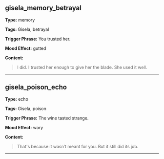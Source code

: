 ## gisela_memory_betrayal
**Type:** memory

**Tags:** Gisela, betrayal

**Trigger Phrase:** You trusted her.

**Mood Effect:** gutted

**Content:**
> I did. I trusted her enough to give her the blade. She used it well.

---

## gisela_poison_echo
**Type:** echo

**Tags:** Gisela, poison

**Trigger Phrase:** The wine tasted strange.

**Mood Effect:** wary

**Content:**
> That's because it wasn’t meant for you. But it still did its job.

---

